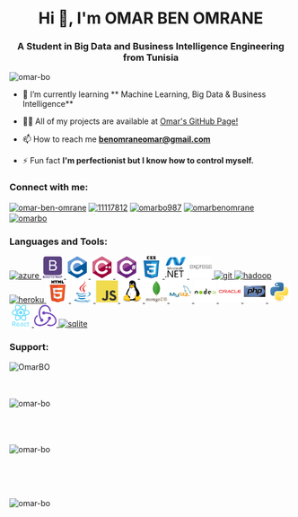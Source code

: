 <h1 align="center">Hi 👋, I'm OMAR BEN OMRANE</h1>
<h3 align="center">A Student in Big Data and Business Intelligence Engineering from Tunisia</h3>

<p align="left"> <img src="https://komarev.com/ghpvc/?username=omar-bo&label=Profile%20views&color=0e75b6&style=flat" alt="omar-bo" /> </p>

- 🌱 I’m currently learning ** Machine Learning, Big Data & Business Intelligence**

- 👨‍💻 All of my projects are available at [Omar's GitHub Page!](github.com/Omar-BO?tab=repositories)

- 📫 How to reach me **benomraneomar@gmail.com**

- ⚡ Fun fact **I'm perfectionist but I know how to control myself.**

<h3 align="left">Connect with me:</h3>
<p align="left">
<a href="https://linkedin.com/in/omar-ben-omrane" target="_blank"><img align="center" src="https://image.flaticon.com/icons/png/512/174/174857.png" alt="omar-ben-omrane" height="30" width="40" /></a>
<a href="https://stackoverflow.com/users/11117812" target="_blank"><img align="center" src="https://upload.wikimedia.org/wikipedia/commons/thumb/e/ef/Stack_Overflow_icon.svg/768px-Stack_Overflow_icon.svg.png" alt="11117812" height="30" width="40" /></a>
<a href="https://fb.com/omarbo987" target="_blank"><img align="center" src="https://i.pinimg.com/originals/78/db/c9/78dbc9c84d0124b0b9f63b896b12b3f1.png" alt="omarbo987" height="30" width="40" /></a>
<a href="https://instagram.com/omarbenomrane" target="_blank"><img align="center" src="https://assets.stickpng.com/images/580b57fcd9996e24bc43c521.png" alt="omarbenomrane" height="30" width="40" /></a>
<a href="https://www.hackerrank.com/omarbo" target="_blank"><img align="center" src="https://upload.wikimedia.org/wikipedia/commons/6/65/HackerRank_logo.png" alt="omarbo" height="30" width="40" /></a>
</p>

<h3 align="left">Languages and Tools:</h3>
<p align="left"> <a href="https://azure.microsoft.com/en-in/" target="_blank"> <img src="https://www.vectorlogo.zone/logos/microsoft_azure/microsoft_azure-icon.svg" alt="azure" width="40" height="40"/> </a> <a href="https://getbootstrap.com" target="_blank"> <img src="https://raw.githubusercontent.com/devicons/devicon/master/icons/bootstrap/bootstrap-plain-wordmark.svg" alt="bootstrap" width="40" height="40"/> </a> <a href="https://www.cprogramming.com/" target="_blank"> <img src="https://raw.githubusercontent.com/devicons/devicon/master/icons/c/c-original.svg" alt="c" width="40" height="40"/> </a> <a href="https://www.w3schools.com/cpp/" target="_blank"> <img src="https://raw.githubusercontent.com/devicons/devicon/master/icons/cplusplus/cplusplus-original.svg" alt="cplusplus" width="40" height="40"/> </a> <a href="https://www.w3schools.com/cs/" target="_blank"> <img src="https://raw.githubusercontent.com/devicons/devicon/master/icons/csharp/csharp-original.svg" alt="csharp" width="40" height="40"/> </a> <a href="https://www.w3schools.com/css/" target="_blank"> <img src="https://raw.githubusercontent.com/devicons/devicon/master/icons/css3/css3-original-wordmark.svg" alt="css3" width="40" height="40"/> </a> <a href="https://dotnet.microsoft.com/" target="_blank"> <img src="https://raw.githubusercontent.com/devicons/devicon/master/icons/dot-net/dot-net-original-wordmark.svg" alt="dotnet" width="40" height="40"/> </a> <a href="https://expressjs.com" target="_blank"> <img src="https://raw.githubusercontent.com/devicons/devicon/master/icons/express/express-original-wordmark.svg" alt="express" width="40" height="40"/> </a> <a href="https://git-scm.com/" target="_blank"> <img src="https://www.vectorlogo.zone/logos/git-scm/git-scm-icon.svg" alt="git" width="40" height="40"/> </a> <a href="https://hadoop.apache.org/" target="_blank"> <img src="https://www.vectorlogo.zone/logos/apache_hadoop/apache_hadoop-icon.svg" alt="hadoop" width="40" height="40"/> </a> <a href="https://heroku.com" target="_blank"> <img src="https://www.vectorlogo.zone/logos/heroku/heroku-icon.svg" alt="heroku" width="40" height="40"/> </a> <a href="https://www.w3.org/html/" target="_blank"> <img src="https://raw.githubusercontent.com/devicons/devicon/master/icons/html5/html5-original-wordmark.svg" alt="html5" width="40" height="40"/> </a> <a href="https://www.java.com" target="_blank"> <img src="https://raw.githubusercontent.com/devicons/devicon/master/icons/java/java-original.svg" alt="java" width="40" height="40"/> </a> <a href="https://developer.mozilla.org/en-US/docs/Web/JavaScript" target="_blank"> <img src="https://raw.githubusercontent.com/devicons/devicon/master/icons/javascript/javascript-original.svg" alt="javascript" width="40" height="40"/> </a> <a href="https://www.linux.org/" target="_blank"> <img src="https://raw.githubusercontent.com/devicons/devicon/master/icons/linux/linux-original.svg" alt="linux" width="40" height="40"/> </a> <a href="https://www.mongodb.com/" target="_blank"> <img src="https://raw.githubusercontent.com/devicons/devicon/master/icons/mongodb/mongodb-original-wordmark.svg" alt="mongodb" width="40" height="40"/> </a> <a href="https://www.mysql.com/" target="_blank"> <img src="https://raw.githubusercontent.com/devicons/devicon/master/icons/mysql/mysql-original-wordmark.svg" alt="mysql" width="40" height="40"/> </a> <a href="https://nodejs.org" target="_blank"> <img src="https://raw.githubusercontent.com/devicons/devicon/master/icons/nodejs/nodejs-original-wordmark.svg" alt="nodejs" width="40" height="40"/> </a> <a href="https://www.oracle.com/" target="_blank"> <img src="https://raw.githubusercontent.com/devicons/devicon/master/icons/oracle/oracle-original.svg" alt="oracle" width="40" height="40"/> </a> <a href="https://www.php.net" target="_blank"> <img src="https://raw.githubusercontent.com/devicons/devicon/master/icons/php/php-original.svg" alt="php" width="40" height="40"/> </a> <a href="https://www.python.org" target="_blank"> <img src="https://raw.githubusercontent.com/devicons/devicon/master/icons/python/python-original.svg" alt="python" width="40" height="40"/> </a> <a href="https://reactjs.org/" target="_blank"> <img src="https://raw.githubusercontent.com/devicons/devicon/master/icons/react/react-original-wordmark.svg" alt="react" width="40" height="40"/> </a> <a href="https://redux.js.org" target="_blank"> <img src="https://raw.githubusercontent.com/devicons/devicon/master/icons/redux/redux-original.svg" alt="redux" width="40" height="40"/> </a> <a href="https://www.sqlite.org/" target="_blank"> <img src="https://www.vectorlogo.zone/logos/sqlite/sqlite-icon.svg" alt="sqlite" width="40" height="40"/> </a> </p>

<h3 align="left">Support:</h3>
<p><a href="https://www.buymeacoffee.com/OmarBO"> <img align="left" src="https://cdn.buymeacoffee.com/buttons/v2/default-yellow.png" height="50" width="210" alt="OmarBO" /></a></p><br><br><br>

<p><img align="left" src="https://github-readme-stats.vercel.app/api/top-langs?username=omar-bo&show_icons=true&locale=en&layout=compact" alt="omar-bo" /></p><br><br><br><br>


<p>&nbsp;<img align="left" src="https://github-readme-stats.vercel.app/api?username=omar-bo&show_icons=true&locale=en" alt="omar-bo" /></p><br><br><br>


<p><img align="left" src="https://github-readme-streak-stats.herokuapp.com/?user=omar-bo&" alt="omar-bo" /></p>
